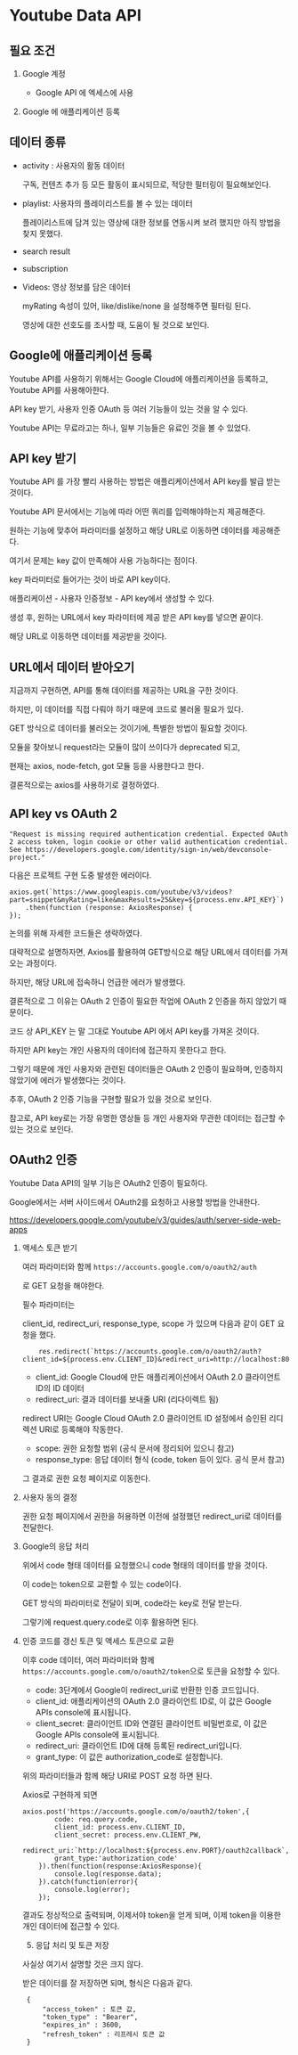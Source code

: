 # Youtube Data API

## 필요 조건

1. Google 계정

   - Google API 에 엑세스에 사용

2. Google 에 애플리케이션 등록

## 데이터 종류

- activity : 사용자의 활동 데이터

  구독, 컨텐츠 추가 등 모든 활동이 표시되므로, 적당한 필터링이 필요해보인다.

- playlist: 사용자의 플레이리스트를 볼 수 있는 데이터

  플레이리스트에 담겨 있는 영상에 대한 정보를 연동시켜 보려 했지만 아직 방법을 찾지 못했다.

- search result

- subscription

- Videos: 영상 정보를 담은 데이터

  myRating 속성이 있어, like/dislike/none 을 설정해주면 필터링 된다.

  영상에 대한 선호도를 조사할 때, 도움이 될 것으로 보인다.

## Google에 애플리케이션 등록

Youtube API를 사용하기 위해서는 Google Cloud에 애플리케이션을 등록하고, Youtube API를 사용해아한다.

API key 받기, 사용자 인증 OAuth 등 여러 기능들이 있는 것을 알 수 있다.

Youtube API는 무료라고는 하나, 일부 기능들은 유료인 것을 볼 수 있었다.

## API key 받기

Youtube API 를 가장 빨리 사용하는 방법은 애플리케이션에서 API key를 발급 받는 것이다.

Youtube API 문서에서는 기능에 따라 어떤 쿼리를 입력해야하는지 제공해준다.

원하는 기능에 맞추어 파라미터를 설정하고 해당 URL로 이동하면 데이터를 제공해준다.

여기서 문제는 key 값이 만족해야 사용 가능하다는 점이다.

key 파라미터로 들어가는 것이 바로 API key이다.

애플리케이션 - 사용자 인증정보 - API key에서 생성할 수 있다.

생성 후, 원하는 URL에서 key 파라미터에 제공 받은 API key를 넣으면 끝이다.

해당 URL로 이동하면 데이터를 제공받을 것이다.

## URL에서 데이터 받아오기

지금까지 구현하면, API를 통해 데이터를 제공하는 URL을 구한 것이다.

하지만, 이 데이터를 직접 다뤄야 하기 때문에 코드로 불러올 필요가 있다.

GET 방식으로 데이터를 불러오는 것이기에, 특별한 방법이 필요할 것이다.

모듈을 찾아보니 request라는 모듈이 많이 쓰이다가 deprecated 되고,

현재는 axios, node-fetch, got 모듈 등을 사용한다고 한다.

결론적으로는 axios를 사용하기로 결정하였다.

## API key vs OAuth 2

    "Request is missing required authentication credential. Expected OAuth 2 access token, login cookie or other valid authentication credential. See https://developers.google.com/identity/sign-in/web/devconsole-project."

다음은 프로젝트 구현 도중 발생한 에러이다.

```
axios.get(`https://www.googleapis.com/youtube/v3/videos?part=snippet&myRating=like&maxResults=25&key=${process.env.API_KEY}`)
    .then(function (response: AxiosResponse) {
});
```

논의를 위해 자세한 코드들은 생략하였다.

대략적으로 설명하자면, Axios를 활용하여 GET방식으로 해당 URL에서 데이터를 가져오는 과정이다.

하지만, 해당 URL에 접속하니 언급한 에러가 발생했다.

결론적으로 그 이유는 OAuth 2 인증이 필요한 작업에 OAuth 2 인증을 하지 않았기 때문이다.

코드 상 API_KEY 는 말 그대로 Youtube API 에서 API key를 가져온 것이다.

하지만 API key는 개인 사용자의 데이터에 접근하지 못한다고 한다.

그렇기 때문에 개인 사용자와 관련된 데이터들은 OAuth 2 인증이 필요하며, 인증하지 않았기에 에러가 발생했다는 것이다.

추후, OAuth 2 인증 기능을 구현할 필요가 있을 것으로 보인다.

참고로, API key로는 가장 유명한 영상들 등 개인 사용자와 무관한 데이터는 접근할 수 있는 것으로 보인다.

## OAuth2 인증

Youtube Data API의 일부 기능은 OAuth2 인증이 필요하다.

Google에서는 서버 사이드에서 OAuth2를 요청하고 사용할 방법을 안내한다.

https://developers.google.com/youtube/v3/guides/auth/server-side-web-apps

1. 액세스 토큰 받기

   여러 파라미터와 함께 `https://accounts.google.com/o/oauth2/auth`

   로 GET 요청을 해야한다.

   필수 파라미터는

   client_id, redirect_uri, response_type, scope 가 있으며 다음과 같이 GET 요청을 했다.

   ```
       res.redirect(`https://accounts.google.com/o/oauth2/auth?client_id=${process.env.CLIENT_ID}&redirect_uri=http://localhost:8080/oauth2callback&scope=https://www.googleapis.com/auth/youtube&response_type=code`);

   ```

   - client_id: Google Cloud에 만든 애플리케이션에서 OAuth 2.0 클라이언트 ID의 ID 데이터
   - redirect_uri: 결과 데이터를 보내줄 URI (리다이렉트 됨)

   redirect URI는 Google Cloud OAuth 2.0 클라이언트 ID 설정에서 승인된 리디렉션 URI로 등록해야 작동한다.

   - scope: 권한 요청할 범위 (공식 문서에 정리되어 있으니 참고)
   - response_type: 응답 데이터 형식 (code, token 등이 있다. 공식 문서 참고)

   그 결과로 권한 요청 페이지로 이동한다.

2. 사용자 동의 결정

   권한 요청 페이지에서 권한을 허용하면 이전에 설정했던 redirect_uri로 데이터를 전달한다.

3. Google의 응답 처리

   위에서 code 형태 데이터를 요청했으니 code 형태의 데이터를 받을 것이다.

   이 code는 token으로 교환할 수 있는 code이다.

   GET 방식의 파라미터로 전달이 되며, code라는 key로 전달 받는다.

   그렇기에 request.query.code로 이후 활용하면 된다.

4. 인증 코드를 갱신 토큰 및 액세스 토큰으로 교환

   이후 code 데이터, 여러 파라미터와 함께 `https://accounts.google.com/o/oauth2/token`으로 토큰을 요청할 수 있다.

   - code: 3단계에서 Google이 redirect_uri로 반환한 인증 코드입니다.
   - client_id: 애플리케이션의 OAuth 2.0 클라이언트 ID로, 이 값은 Google APIs console에 표시됩니다.
   - client_secret: 클라이언트 ID와 연결된 클라이언트 비밀번호로, 이 값은 Google APIs console에 표시됩니다.
   - redirect_uri: 클라이언트 ID에 대해 등록된 redirect_uri입니다.
   - grant_type: 이 값은 authorization_code로 설정합니다.

   위의 파라미터들과 함께 해당 URI로 POST 요청 하면 된다.

   Axios로 구현하게 되면

   ```
   axios.post('https://accounts.google.com/o/oauth2/token',{
           code: req.query.code,
           client_id: process.env.CLIENT_ID,
           client_secret: process.env.CLIENT_PW,
           redirect_uri:`http://localhost:${process.env.PORT}/oauth2callback`,
           grant_type:'authorization_code'
       }).then(function(response:AxiosResponse){
           console.log(response.data);
       }).catch(function(error){
           console.log(error);
       });
   ```

   결과도 정상적으로 출력되며, 이제서야 token을 얻게 되며, 이제 token을 이용한 개인 데이터에 접근할 수 있다.

   5. 응답 처리 및 토큰 저장

   사실상 여기서 설명할 것은 크지 않다.

   받은 데이터를 잘 저장하면 되며, 형식은 다음과 같다.

   ```
    {
        "access_token" : 토큰 값,
        "token_type" : "Bearer",
        "expires_in" : 3600,
        "refresh_token" : 리프레시 토큰 값
    }
   ```
